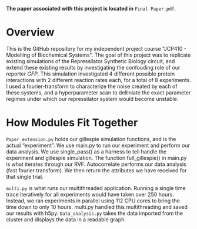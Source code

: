**The paper associated with this project is located in** `Final Paper.pdf`.

# Overview
This is the GitHub repository for my independent project course "JCP410 - Modelling of Biochemical Systems". The goal of this project was to replicate existing simulations of the Repressilator Synthetic Biology circuit, and extend these existing results by investigating the confouding role of our reporter _GFP_. This simulation investigated 4 different possible protein interactions with 2 different reaction rates each, for a total of 8 experiments. I used a fourier-transform to characterize the noise created by each of these systems, and a hyperparameter scan to delliniate the exact parameter regimes under which our repressilator system would become unstable.


# How Modules Fit Together
`Paper_extension.py` holds our gillespie simulation functions, and is the actual “experiment”. We use main.py to run our experiment and perform our data analysis. We use single_pass() as a harness to tell handle the experiment and gillespie simulation. The function full_gillespie() in main.py is what iterates through our RVF. Autocorrelate performs our data analysis (fast fourier transform). We then return the attributes we have received for that single trial.

`multi.py` is what runs our multithreaded application. Running a single time trace iteratively for all experiments would have taken over 250 hours. Instead, we ran experiments in parallel using 112 CPU cores to bring the time down to only 10 hours. multi.py handled this multithreading and saved our results with h5py. `Data_analysis.py` takes the data imported from the cluster and displays the data in a readable graph. 
